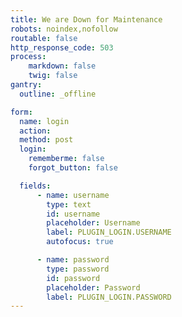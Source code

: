 ```yaml
---
title: We are Down for Maintenance
robots: noindex,nofollow
routable: false
http_response_code: 503
process:
    markdown: false
    twig: false
gantry:
  outline: _offline

form:
  name: login
  action:
  method: post
  login:
    rememberme: false
    forgot_button: false

  fields:
      - name: username
        type: text
        id: username
        placeholder: Username
        label: PLUGIN_LOGIN.USERNAME
        autofocus: true

      - name: password
        type: password
        id: password
        placeholder: Password
        label: PLUGIN_LOGIN.PASSWORD
---
```

